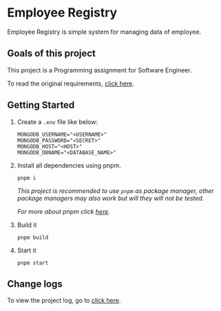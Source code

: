# Employee Registry

Employee Registry is simple system for managing data of employee.

## Goals of this project

This project is a Programming assignment for Software Engineer.

To read the original requirements, [click here](./TASK.md).

## Getting Started

1. Create a `.env` file like below:

   ```plaintext
   MONGODB_USERNAME="<USERNAME>"
   MONGODB_PASSWORD="<SECRET>"
   MONGODB_HOST="<HOST>"
   MONGODB_DBNAME="<DATABASE_NAME>"
   ```

2. Install all dependencies using pnpm.

   ```shell
   pnpm i
   ```

   _This project is recommended to use `pnpm` as package manager, other package managers may also work but will they will not be tested._

   _For more about pnpm click [here](https://pnpm.io/)._

3. Build it

   ```shell
   pnpm build
   ```

4. Start it

   ```shell
   pnpm start
   ```

## Change logs

To view the project log, go to [click here](./CHANGELOG.md).
